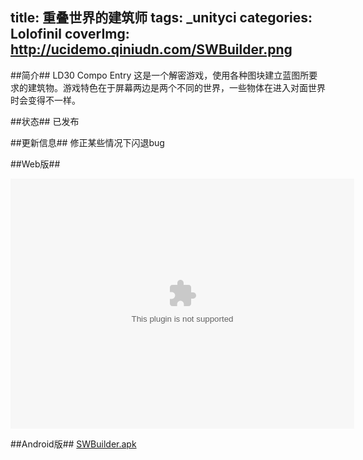 title: 重叠世界的建筑师
tags: _unityci
categories: Lolofinil
coverImg: http://ucidemo.qiniudn.com/SWBuilder.png
---
##简介##
LD30 Compo Entry 这是一个解密游戏，使用各种图块建立蓝图所要求的建筑物。游戏特色在于屏幕两边是两个不同的世界，一些物体在进入对面世界时会变得不一样。

##状态##
已发布

##更新信息##
修正某些情况下闪退bug

##Web版##

<object id='UnityObject'
      classid='clsid:444785F1-DE89-4295-863A-D46C3A781394'
      width='550'
      height='400'
      codebase='http://webplayer.unity3d.com/download_webplayer/UnityWebPlayer.cab#version=2,0,0,0'>
 <param name='http://qiniuBucket.qiniudn.com/SWBuilder.unity3d'
        value='http://ucidemo.qiniudn.com/SWBuilder.unity3d' />
     <embed id='UnityEmbed'
            src='http://ucidemo.qiniudn.com/SWBuilder.unity3d'
            width='550'
            height='400'
            type='application/vnd.unity'
            pluginspage='http://www.unity3d.com/unity-web-player-2.x' />
</object>

##Android版##
[SWBuilder.apk](http://ucidemo.qiniudn.com/SWBuilder.apk) 
